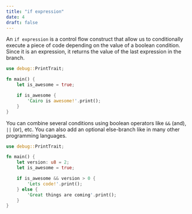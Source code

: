 ```yaml
---
title: "if expression"
date: 4
draft: false
---
```


An `if expression` is a control flow construct that allow us to conditionally execute a piece of code depending on the value of a boolean condition. Since it is an expression, it returns the value of the last expression in the branch.

```rust {.codebox}
use debug::PrintTrait;

fn main() {
    let is_awesome = true;

    if is_awesome {
        'Cairo is awesome!'.print();
    }
}
```

You can combine several conditions using boolean operators like `&&` (and), `||` (or), etc.
You can also add an optional else-branch like in many other programming languages. 

```rust {.codebox}
use debug::PrintTrait;

fn main() {
    let version: u8 = 2;
    let is_awesome = true;

    if is_awesome && version > 0 {
        'Lets code!'.print();
    } else {
        'Great things are coming'.print();
    }
}
```
